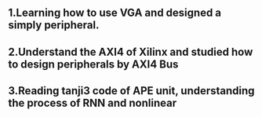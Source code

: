## 1.Learning how to use VGA and designed a simply peripheral.

## 2.Understand the AXI4 of Xilinx and studied how to design peripherals by AXI4 Bus

## 3.Reading tanji3 code of APE unit, understanding the process of RNN and nonlinear 
